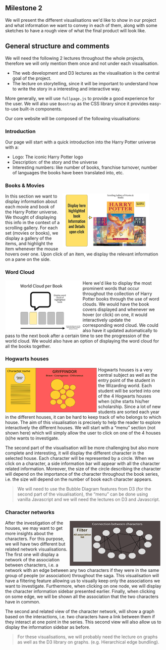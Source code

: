 ## Milestone 2

We will present the different visualisations we'd like to show in our project and what information we want to convey in each of them, along with some sketches to have a rough view of what the final product will look like. 

## General structure and comments
We will need the following 2 lectures throughout the whole projects, therefore we will only mention them once and not under each visualisation.

 - The web development and D3 lectures as the visualisation is the central goal of the project.
 - The lecture on storytelling, since it will be important to understand how to write the story in a interesting and interactive way.

More generally, we will use `fullpage.js` to provide a good experience for the user. We will also use `Boostrap` as the CSS library since it provides easy-to-use built-in components.

Our core website will be composed of the following visualisations:

### Introduction
Our page will start with a quick introduction into the Harry Potter universe with a:
- Logo: The iconic Harry Potter logo
- Description: of the story and the universe
- Interesting numbers: like number of books, franchise turnover, number of languages the books have been translated into, etc.
### Books & Movies 
<figure>
    <img align="right" width="280" src="images/scrolling_gallery_hp_example.png"></img>
</figure>

In this section we want to display information about each movie and book of the Harry Potter universe. We thought of displaying this info in the context of a scrolling gallery. For each set (movies or books), we display a gallery of the items, and highlight the item whenever the mouse hovers over one. Upon click of an item, we display the relevant information on a pane on the side.

### Word Cloud
<img align="left" width="250" src="images/word_cloud.png"></img>

Here we'd like to display the most prominent words that occur throughout the collection of Harry Potter books through the use of word clouds. We would have the book covers displayed and whenever we hover (or click) on one, it would interactively update the corresponding word cloud. We could also have it updated automatically to pass to the next book after a certain time to see the progression of the world cloud. We would also have an option of displaying the word cloud for all the books together.


### Hogwarts houses
<img align="left" width="300" height="150" src="images/houses.png"></img>
Hogwarts houses is a very central subject as well as the entry point of the student in the Wizarding world. Each student will be sorted into one of the 4 Hogwarts houses when (s)he starts his/her scholarship. Since a lot of new students are sorted each year in the different houses, it can be hard to keep track of who belongs to which house. The aim of this visualisation is precisely to help the reader to explore interactively the different houses. We will start with a “menu” section (not shown here) which will simply allow the user to click on one of the 4 houses (s)he wants to investigate. 

The second part of the visualisation will be more challenging but also more complete and interesting, it will display the different character in the selected house. Each character will be represented by a circle. When we click on a character, a side information bar will appear with all the character related information. Moreover, the size of the circle describing the character will depend on the importance of the character throughout the book series, i.e. the size will depend on the number of book each character appears. 

> We will need to use the Bubble Diagram features from D3 (for the second part of the visualisation),  the “menu” can be done using vanilla Javascript and we will need the lectures on D3 and Javascript. 

### Character networks
<img align="right" width="300" height="150" src="images/network.png"></img>
After the investigation of the houses, we may want to get more insights about the characters. For this purpose, we will have two different but related network visualisations.
The first one will display a network of the association between characters, i.e. a network with an edge between any two characters if they were in the same group of people (or association) throughout the saga. This visualisation will have a filtering feature allowing us to visually keep only the associations we want to investigate. Furthermore, when clicking on one node, we will display the character information sidebar presented earlier. Finally, when clicking on some edge, we will be shown all the association that the two characters have in common.
 
The second and related view of the character network, will show a graph based on the interactions, i.e. two characters have a link between them if they interact at one point in the series. This second view will also allow us to display the information sidebar as before.

> For these visualisations, we will probably need the lecture on graphs as well as the D3 library on graphs. (e.g. Hierarchical edge bundling).